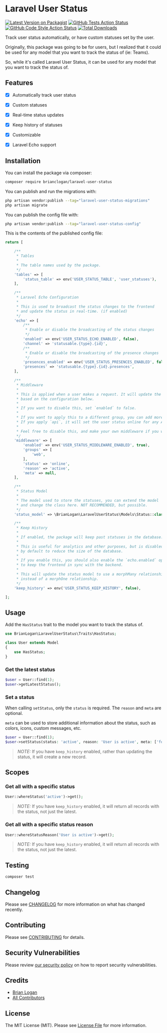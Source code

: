 # Laravel User Status

[![Latest Version on Packagist](https://img.shields.io/packagist/v/brianclogan/laravel-user-status.svg?style=flat-square)](https://packagist.org/packages/brianclogan/laravel-user-status)
[![GitHub Tests Action Status](https://img.shields.io/github/actions/workflow/status/brianclogan/laravel-user-status/run-tests.yml?branch=main&label=tests&style=flat-square)](https://github.com/brianclogan/laravel-user-status/actions?query=workflow%3Arun-tests+branch%3Amain)
[![GitHub Code Style Action Status](https://img.shields.io/github/actions/workflow/status/brianclogan/laravel-user-status/fix-php-code-style-issues.yml?branch=main&label=code%20style&style=flat-square)](https://github.com/brianclogan/laravel-user-status/actions?query=workflow%3A"Fix+PHP+code+style+issues"+branch%3Amain)
[![Total Downloads](https://img.shields.io/packagist/dt/brianclogan/laravel-user-status.svg?style=flat-square)](https://packagist.org/packages/brianclogan/laravel-user-status)

Track user status automatically, or have custom statuses set by the user.

Originally, this package was going to be for users, but I realized that it
could be used for any model that you want to track the status of (ie: Teams). 

So, while it's called Laravel User Status, it can be used for any model that
you want to track the status of.

## Features

- [x] Automatically track user status
- [x] Custom statuses
- [x] Real-time status updates
- [x] Keep history of statuses
- [x] Customizable
- [x] Laravel Echo support


## Installation

You can install the package via composer:

```bash
composer require brianclogan/laravel-user-status
```

You can publish and run the migrations with:

```bash
php artisan vendor:publish --tag="laravel-user-status-migrations"
php artisan migrate
```

You can publish the config file with:

```bash
php artisan vendor:publish --tag="laravel-user-status-config"
```

This is the contents of the published config file:

```php
return [

    /**
     * Tables
     *
     * The table names used by the package.
     */
    'tables' => [
        'status_table' => env('USER_STATUS_TABLE', 'user_statuses'),
    ],

    /**
     * Laravel Echo Configuration
     *
     * This is used to broadcast the status changes to the frontend
     * and update the status in real-time. (if enabled)
     */
    'echo' => [
        /**
         * Enable or disable the broadcasting of the status changes
         */
        'enabled' => env('USER_STATUS_ECHO_ENABLED', false),
        'channel' => 'statusable.{type}.{id}',
        /**
         * Enable or disable the broadcasting of the presence changes
         */
        'presences_enabled' => env('USER_STATUS_PRESENCES_ENABLED', false),
        'presences' => 'statusable.{type}.{id}.presences',
    ],

    /**
     * Middleware
     *
     * This is applied when a user makes a request. It will update the user's status
     * based on the configuration below.
     *
     * If you want to disable this, set `enabled` to false.
     *
     * If you want to apply this to a different group, you can add more groups to the `groups` array.
     * If you apply `api`, it will set the user status online for any API request which is not recommended.
     *
     * Feel free to disable this, and make your own middleware if you want.
     */
    'middleware' => [
        'enabled' => env('USER_STATUS_MIDDLEWARE_ENABLED', true),
        'groups' => [
            'web',
        ],
        'status' => 'online',
        'reason' => 'active',
        'meta' => null,
    ],

    /**
     * Status Model
     *
     * The model used to store the statuses, you can extend the model
     * and change the class here. NOT RECOMMENDED, but possible.
     */
    'status_model' => \BrianLogan\LaravelUserStatus\Models\Status::class,

    /**
     * Keep History
     *
     * If enabled, the package will keep past statuses in the database.
     *
     * This is useful for analytics and other purposes, but is disabled
     * by default to reduce the size of the database.
     *
     * If you enable this, you should also enable the `echo.enabled` option
     * to keep the frontend in sync with the backend.
     *
     * This will update the status model to use a morphMany relationship
     * instead of a morphOne relationship.
     */
    'keep_history' => env('USER_STATUS_KEEP_HISTORY', false),

];
```

## Usage

Add the `HasStatus` trait to the model you want to track the status of.

```php
use BrianLogan\LaravelUserStatus\Traits\HasStatus;

class User extends Model
{
    use HasStatus;
}
```

### Get the latest status
```php
$user = User::find(1);
$user->getLatestStatus();
```

### Set a status

When calling `setStatus`, only the `status` is required. The `reason` and `meta` are optional.

`meta` can be used to store additional information about the status, such as colors, icons, custom messages, etc.

```php
$user = User::find(1);
$user->setStatus(status: 'active', reason: 'User is active', meta: ['foo' => 'bar']);
```
> *NOTE:* If you have `keep_history` enabled, rather than updating the status, it will create a new record. 

## Scopes

### Get all with a specific status

```php
User::whereStatus('active')->get();
```

> *NOTE:* If you have `keep_history` enabled, it will return all records with the status, not just the latest.

### Get all with a specific status reason
```php
User::whereStatusReason('User is active')->get();
```

> *NOTE:* If you have `keep_history` enabled, it will return all records with the status, not just the latest.

## Testing

```bash
composer test
```

## Changelog

Please see [CHANGELOG](CHANGELOG.md) for more information on what has changed recently.

## Contributing

Please see [CONTRIBUTING](CONTRIBUTING.md) for details.

## Security Vulnerabilities

Please review [our security policy](../../security/policy) on how to report security vulnerabilities.

## Credits

- [Brian Logan](https://github.com/brianclogan)
- [All Contributors](../../contributors)

## License

The MIT License (MIT). Please see [License File](LICENSE.md) for more information.
